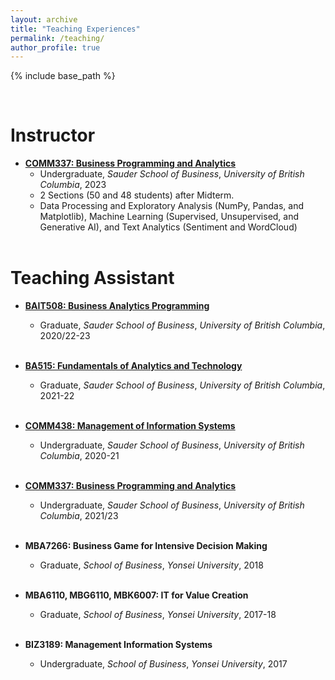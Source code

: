 ```yaml
---
layout: archive
title: "Teaching Experiences"
permalink: /teaching/
author_profile: true
---
```


{% include base_path %}

<br/>

Instructor
======
* <a href="../teaching/COMM337">**COMM337: Business Programming and Analytics**</a>
  * Undergraduate, _Sauder School of Business_, _University of British Columbia_, 2023
  * 2 Sections (50 and 48 students) after Midterm.
  * Data Processing and Exploratory Analysis (NumPy, Pandas, and Matplotlib), Machine Learning (Supervised, Unsupervised, and Generative AI), and Text Analytics (Sentiment and WordCloud)
<br/><br/>

Teaching Assistant
======
* <a href="../ta/BAIT508">**BAIT508: Business Analytics Programming**</a> 
  * Graduate, _Sauder School of Business_, _University of British Columbia_, 2020/22-23
<br/><br/>

* <a href="../ta/BA515">**BA515: Fundamentals of Analytics and Technology**</a> 
  * Graduate, _Sauder School of Business_, _University of British Columbia_, 2021-22
<br/><br/>

* <a href="../ta/COMM438">**COMM438: Management of Information Systems**</a> 
  * Undergraduate, _Sauder School of Business_, _University of British Columbia_, 2020-21
<br/><br/>

* <a href="../ta/COMM337">**COMM337: Business Programming and Analytics**</a> 
  * Undergraduate, _Sauder School of Business_, _University of British Columbia_, 2021/23
<br/><br/>

* **MBA7266: Business Game for Intensive Decision Making**
  * Graduate, _School of Business_, _Yonsei University_, 2018
<br/><br/>

* **MBA6110, MBG6110, MBK6007: IT for Value Creation**
  * Graduate, _School of Business_, _Yonsei University_, 2017-18
<br/><br/>

* **BIZ3189: Management Information Systems**
  * Undergraduate, _School of Business_, _Yonsei University_, 2017
<br/><br/>
